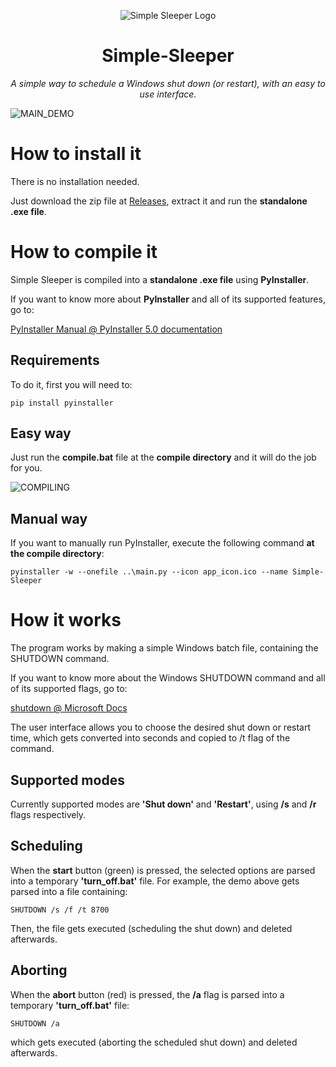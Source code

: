 <p align="center"><img src="https://i.imgur.com/G92v3px.png" alt="Simple Sleeper Logo"></p>
<h1 align="center">Simple-Sleeper</h1>
<p align="center"><i>A simple way to schedule a Windows shut down (or restart), with an easy to use interface.</i></p>

![MAIN_DEMO](https://s10.gifyu.com/images/simple-sleeper.gif)

# How to install it
There is no installation needed.

Just download the zip file at [Releases](https://github.com/WyllerMachado/Simple-Sleeper/releases), extract it 
and run the **standalone .exe file**.

# How to compile it
Simple Sleeper is compiled into a **standalone .exe file** using **PyInstaller**.

If you want to know more about **PyInstaller** and all of its 
supported features, go to: 

[PyInstaller Manual @ PyInstaller 5.0 documentation](https://pyinstaller.org/en/stable/)

## Requirements
To do it, first you will need to:
```
pip install pyinstaller
```
## Easy way
Just run the **compile.bat** file at the **compile directory** and it will do the job for you.

![COMPILING](https://s10.gifyu.com/images/compile-simple-sleeper.gif)

## Manual way
If you want to manually run PyInstaller, execute the following command **at the compile directory**:
```
pyinstaller -w --onefile ..\main.py --icon app_icon.ico --name Simple-Sleeper
```

# How it works
The program works by making a simple Windows batch file, 
containing the SHUTDOWN command.

If you want to know more about the Windows SHUTDOWN command and all of its 
supported flags, go to: 

[shutdown @ Microsoft Docs](https://docs.microsoft.com/en-us/windows-server/administration/windows-commands/shutdown)


The user interface allows you to choose the desired shut down 
or restart time, which gets converted into seconds and copied 
to /t flag of the command.

## Supported modes
Currently supported modes are **'Shut down'** and 
**'Restart'**, using **/s** and **/r** flags respectively.

## Scheduling
When the **start** button (green) is pressed, the selected options are
parsed into a temporary **'turn_off.bat'** file. For example, the demo 
above gets parsed into a file containing: 
```
SHUTDOWN /s /f /t 8700
```
Then, the file gets executed (scheduling the shut down) and deleted afterwards.

## Aborting
When the **abort** button (red) is pressed, the **/a** flag is
parsed into a temporary **'turn_off.bat'** file:
```
SHUTDOWN /a
```
which gets executed (aborting the scheduled shut down) and deleted afterwards.
